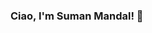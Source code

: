 ### Ciao, I'm Suman Mandal! 👋

<!--
**man-su-97/man-su-97** is a ✨ _special_ ✨ repository because its `README.md` (this file) appears on your GitHub profile.

Here are some ideas to get you started:

- 🔭 I’m currently working on Mobile App Devlopment
- 🌱 I’m currently learning Flutter
- 👯 I’m looking to collaborate on Flutter Devlopment
- 🤔 I’m looking for help with DataBase and API
- 💬 Ask me about Data Structure and Algorithm
- 📫 How to reach me: linkedin - @suman-mandal-130024186
- 😄 Pronouns: He/His
- ⚡ Fun fact: Love to Fix things 
-->

